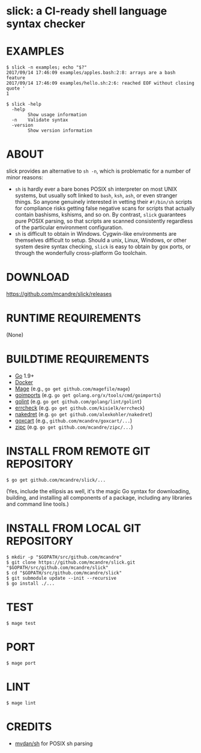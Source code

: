 # slick: a CI-ready shell language syntax checker

# EXAMPLES

```console
$ slick -n examples; echo "$?"
2017/09/14 17:46:09 examples/apples.bash:2:8: arrays are a bash feature
2017/09/14 17:46:09 examples/hello.sh:2:6: reached EOF without closing quote '
1

$ slick -help
  -help
        Show usage information
  -n    Validate syntax
  -version
        Show version information
```

# ABOUT

slick provides an alternative to `sh -n`, which is problematic for a number of minor reasons:

* `sh` is hardly ever a bare bones POSIX sh interpreter on most UNIX systems, but usually soft linked to `bash`, `ksh`, `ash`, or even stranger things. So anyone genuinely interested in vetting their `#!/bin/sh` scripts for compliance risks getting false negative scans for scripts that actually contain bashisms, kshisms, and so on. By contrast, `slick` guarantees pure POSIX parsing, so that scripts are scanned consistently regardless of the particular environment configuration.
* `sh` is difficult to obtain in Windows. Cygwin-like environments are themselves difficult to setup. Should a unix, Linux, Windows, or other system desire syntax checking, `slick` is easy to obtain by gox ports, or through the wonderfully cross-platform Go toolchain.

# DOWNLOAD

https://github.com/mcandre/slick/releases

# RUNTIME REQUIREMENTS

(None)

# BUILDTIME REQUIREMENTS

* [Go](https://golang.org/) 1.9+
* [Docker](https://www.docker.com/)
* [Mage](https://magefile.org/) (e.g., `go get github.com/magefile/mage`)
* [goimports](https://godoc.org/golang.org/x/tools/cmd/goimports) (e.g. `go get golang.org/x/tools/cmd/goimports`)
* [golint](https://github.com/golang/lint) (e.g. `go get github.com/golang/lint/golint`)
* [errcheck](https://github.com/kisielk/errcheck) (e.g. `go get github.com/kisielk/errcheck`)
* [nakedret](https://github.com/alexkohler/nakedret) (e.g. `go get github.com/alexkohler/nakedret`)
* [goxcart](https://github.com/mcandre/goxcart) (e.g., `github.com/mcandre/goxcart/...`)
* [zipc](https://github.com/mcandre/zipc) (e.g. `go get github.com/mcandre/zipc/...`)

# INSTALL FROM REMOTE GIT REPOSITORY

```
$ go get github.com/mcandre/slick/...
```

(Yes, include the ellipsis as well, it's the magic Go syntax for downloading, building, and installing all components of a package, including any libraries and command line tools.)

# INSTALL FROM LOCAL GIT REPOSITORY

```
$ mkdir -p "$GOPATH/src/github.com/mcandre"
$ git clone https://github.com/mcandre/slick.git "$GOPATH/src/github.com/mcandre/slick"
$ cd "$GOPATH/src/github.com/mcandre/slick"
$ git submodule update --init --recursive
$ go install ./...
```

# TEST

```console
$ mage test
```

# PORT

```console
$ mage port
```

# LINT

```console
$ mage lint
```

# CREDITS

* [mvdan/sh](https://github.com/mvdan/sh) for POSIX sh parsing
